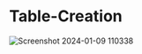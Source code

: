 # Table-Creation
![Screenshot 2024-01-09 110338](https://github.com/sahil6278/Table-Creation/assets/142017027/9e75b1c0-69a5-42b8-ba65-899d9b3502c3)
